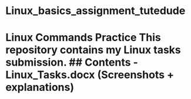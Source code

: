 # Linux_basics_assignment_tutedude
# Linux Commands Practice  This repository contains my Linux tasks submission.  ## Contents - Linux_Tasks.docx (Screenshots + explanations)

